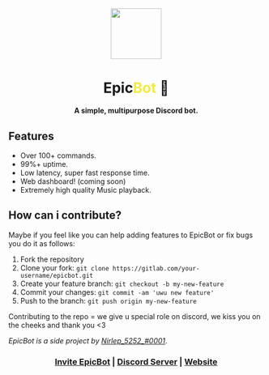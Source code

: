 <h2 align="center">
  <img src="https://cdn.discordapp.com/attachments/749996055369875459/808166922415636550/logo.png" height='100px' width='100px'>
</h2>

<h1 align="center">Epic<span style="color: #F1EC40;">Bot</span> 🏅</h1>
<h4 align="center">A simple, multipurpose Discord bot.</h4>

<h2>Features</h2>
<ul>
  <li>Over 100+ commands.</li>
  <li>99%+ uptime.</li>
  <li>Low latency, super fast response time.</li>
  <li>Web dashboard! (coming soon)</li>
  <li>Extremely high quality Music playback.</li>
</ul>

<h2>How can i contribute?</h2>
<p>Maybe if you feel like you can help adding features to EpicBot or fix bugs you do it as follows:</p>
<ol>
  <li>Fork the repository</li>
  <li>Clone your fork: <code>git clone https://gitlab.com/your-username/epicbot.git</code></li>
  <li>Create your feature branch: <code>git checkout -b my-new-feature</code></li>
  <li>Commit your changes: <code>git commit -am 'uwu new feature'</code></li>
  <li>Push to the branch: <code>git push origin my-new-feature</code></li>
</ol>
<p>Contributing to the repo = we give u special role on discord, we kiss you on the cheeks and thank you <3</p>

<p><i>EpicBot is a side project by <a href="https://discord.gg/Zj7h8Fp">Nirlep_5252_#0001</a></i>.</p>

<h3 align="center"><a href="https://discord.com/oauth2/authorize?client_id=751100444188737617&scope=bot&permissions=2146958847">Invite EpicBot</a> | <a href="https://discord.gg/Zj7h8Fp">Discord Server</a> | <a href="https://epicbot.gq">Website</a></h3>
